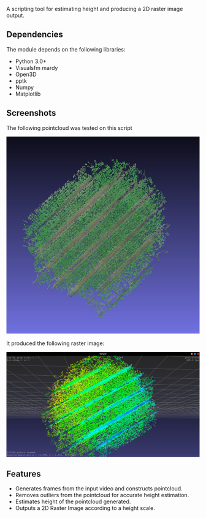 A scripting tool for estimating height and producing a 2D raster image output.

## Dependencies
The module depends on the following libraries:
+ Python 3.0+
+ Visualsfm mardy
+ Open3D
+ pptk
+ Numpy
+ Matplotlib

## Screenshots
The following pointcloud was tested on this script

![Pointcloud](./pointcloud.jpeg)

It produced the following raster image:

![Raster Image](./rasterRGB.png)

## Features
+ Generates frames from the input video and constructs pointcloud.
+ Removes outliers from the pointcloud for accurate height estimation.
+ Estimates height of the pointcloud generated.
+ Outputs a 2D Raster Image according to a height scale.
